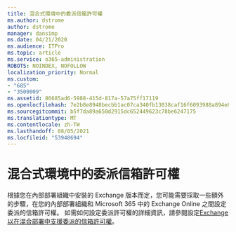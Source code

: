 ```yaml
---
title: 混合式環境中的委派信箱許可權
ms.author: dstrome
author: dstrome
manager: dansimp
ms.date: 04/21/2020
ms.audience: ITPro
ms.topic: article
ms.service: o365-administration
ROBOTS: NOINDEX, NOFOLLOW
localization_priority: Normal
ms.custom:
- "685"
- "3500009"
ms.assetid: 86685ad6-5988-415d-817a-57a75ff17119
ms.openlocfilehash: 7e2b8e8948becbb1ac07ca340fb13038caf16f6093988a894e85e0cefb8a64a4
ms.sourcegitcommit: b5f7da89a650d2915dc652449623c78be6247175
ms.translationtype: MT
ms.contentlocale: zh-TW
ms.lasthandoff: 08/05/2021
ms.locfileid: "53948694"
---
```

# <a name="delegated-mailbox-permissions-in-a-hybrid-environment"></a>混合式環境中的委派信箱許可權

根據您在內部部署組織中安裝的 Exchange 版本而定，您可能需要採取一些額外的步驟，在您的內部部署組織和 Microsoft 365 中的 Exchange Online 之間設定委派的信箱許可權。 如需如何設定委派許可權的詳細資訊，請參閱設定[Exchange 以在混合部署中支援委派的信箱許可權](https://technet.microsoft.com/library/mt784505%28v=exchg.150%29.aspx)。
  